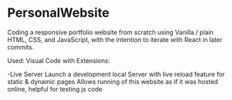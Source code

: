 # PersonalWebsite
Coding a responsive portfolio website from scratch using Vanilla / plain HTML, CSS, and JavaScript, with the intention to iterate with React in later commits.

Used: Visual Code with Extensions:


-Live Server
Launch a development local Server with live reload feature for static & dynamic pages
Allows running of this website as if it was hosted online, helpful for testing js code



